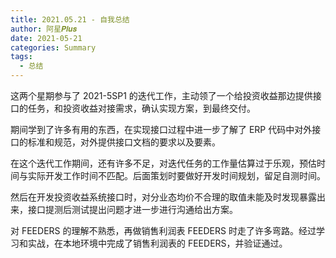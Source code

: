 ```yaml
---
title: 2021.05.21 - 自我总结
author: 阿星𝑷𝒍𝒖𝒔
date: 2021-05-21
categories: Summary
tags:
  - 总结
---
```


这两个星期参与了 2021-5SP1 的迭代工作，主动领了一个给投资收益那边提供接口的任务，和投资收益对接需求，确认实现方案，到最终交付。

期间学到了许多有用的东西，在实现接口过程中进一步了解了 ERP 代码中对外接口的标准和规范，对外提供接口文档的要求以及要素。

在这个迭代工作期间，还有许多不足，对迭代任务的工作量估算过于乐观，预估时间与实际开发工作时间不匹配。后面策划时要做好开发时间规划，留足自测时间。

然后在开发投资收益系统接口时，对分业态均价不合理的取值未能及时发现暴露出来，接口提测后测试提出问题才进一步进行沟通给出方案。

对 FEEDERS 的理解不熟悉，再做销售利润表 FEEDERS 时走了许多弯路。经过学习和实战，在本地环境中完成了销售利润表的 FEEDERS，并验证通过。
